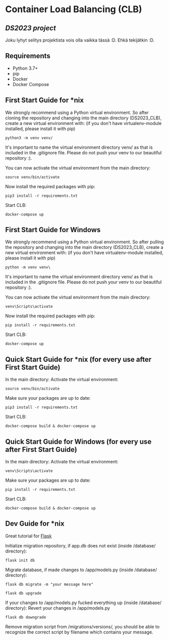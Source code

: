 # Container Load Balancing (CLB)
## _DS2023 project_

Joku lyhyt selitys projektista vois olla vaikka tässä :D.
Ehkä tekijätkin :D.

## Requirements
* Python 3.7+
* pip
* Docker
* Docker Compose

## First Start Guide for \*nix

We strongly recommend using a Python virtual environment. So after cloning the repository and changing into the main directory (DS2023_CLB), create a new virtual environment with: (if you don't have virtualenv-module installed, please install it with pip)
```
python3 -m venv venv/
```
It's important to name the virtual environment directory venv/ as that is included in the .gitignore file. Please do not push your venv to our beautiful repository :).

You can now activate the virtual environment from the main directory:
```
source venv/bin/activate
```

Now install the required packages with pip:
```
pip3 install -r requirements.txt
```

Start CLB:
```
docker-compose up
```

## First Start Guide for Windows

We strongly recommend using a Python virtual environment. So after pulling the repository and changing into the main directory (DS2023_CLB), create a new virtual environment with: (if you don't have virtualenv-module installed, please install it with pip)
```
python -m venv venv\
```
It's important to name the virtual environment directory venv/ as that is included in the .gitignore file. Please do not push your venv to our beautiful repository :).

You can now activate the virtual environment from the main directory:
```
venv\Scripts\activate
```

Now install the required packages with pip:
```
pip install -r requirements.txt
```

Start CLB:
```
docker-compose up
```

## Quick Start Guide for \*nix (for every use after First Start Guide)

In the main directory:
Activate the virtual environment:
```
source venv/bin/activate
```

Make sure your packages are up to date:
```
pip3 install -r requirements.txt
```

Start CLB:
```
docker-compose build & docker-compose up
```

## Quick Start Guide for Windows (for every use after First Start Guide)

In the main directory:
Activate the virtual environment:
```
venv\Scripts\activate
```

Make sure your packages are up to date:
```
pip install -r requirements.txt
```

Start CLB:
```
docker-compose build & docker-compose up
```

## Dev Guide for \*nix

Great tutorial for [Flask](https://blog.miguelgrinberg.com/post/the-flask-mega-tutorial-part-i-hello-world)


Initialize migration repository, if app.db does not exist (inside /database/ directory):
```
flask init db
```

Migrate database, if made changes to /app/models.py (inside /database/ directory):
```
flask db migrate -m "your message here"
```
```
flask db upgrade
```

If your changes to /app/models.py fucked everything up (inside /database/ directory):
Revert your changes in /app/models.py
```
flask db downgrade
```
Remove migration script from /migrations/versions/, you should be able to recognize the correct script by filename which contains your message.
